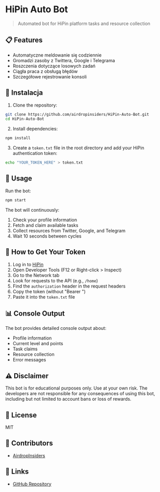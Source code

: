 # HiPin Auto Bot

> Automated bot for HiPin platform tasks and resource collection

## 📋 Features

- Automatyczne meldowanie się codziennie
- Gromadzi zasoby z Twittera, Google i Telegrama
- Roszczenia dotyczące losowych zadań
- Ciągła praca z obsługą błędów
- Szczegółowe rejestrowanie konsoli

## 🚀 Instalacja

1. Clone the repository:
```bash
git clone https://github.com/airdropinsiders/HiPin-Auto-Bot.git
cd HiPin-Auto-Bot
```

2. Install dependencies:
```bash
npm install
```

3. Create a `token.txt` file in the root directory and add your HiPin authentication token:
```bash
echo "YOUR_TOKEN_HERE" > token.txt
```

## 🔧 Usage

Run the bot:
```bash
npm start
```

The bot will continuously:
1. Check your profile information
2. Fetch and claim available tasks
3. Collect resources from Twitter, Google, and Telegram
4. Wait 10 seconds between cycles

## 🔑 How to Get Your Token

1. Log in to [HiPin](https://t.me/hi_PIN_bot/app?startapp=p8ldr5d)
2. Open Developer Tools (F12 or Right-click > Inspect)
3. Go to the Network tab
4. Look for requests to the API (e.g., `/home`)
5. Find the `authorization` header in the request headers
6. Copy the token (without "Bearer ")
7. Paste it into the `token.txt` file

## 📊 Console Output

The bot provides detailed console output about:
- Profile information
- Current level and points
- Task claims
- Resource collection
- Error messages

## ⚠️ Disclaimer

This bot is for educational purposes only. Use at your own risk. The developers are not responsible for any consequences of using this bot, including but not limited to account bans or loss of rewards.

## 📄 License

MIT

## 👥 Contributors

- [AirdropInsiders](https://github.com/airdropinsiders)

## 🔗 Links

- [GitHub Repository](https://github.com/airdropinsiders/HiPin-Auto-Bot.git)
